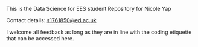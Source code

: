 
This is the Data Science for EES student Repository for Nicole Yap 

Contact details: s1761850@ed.ac.uk 

I welcome all feedback as long as they are in line with the coding etiquette that can be accessed here. 


